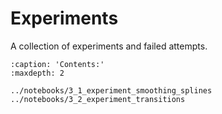 # Experiments

A collection of experiments and failed attempts.

```{toctree}
:caption: 'Contents:'
:maxdepth: 2

../notebooks/3_1_experiment_smoothing_splines
../notebooks/3_2_experiment_transitions
```
